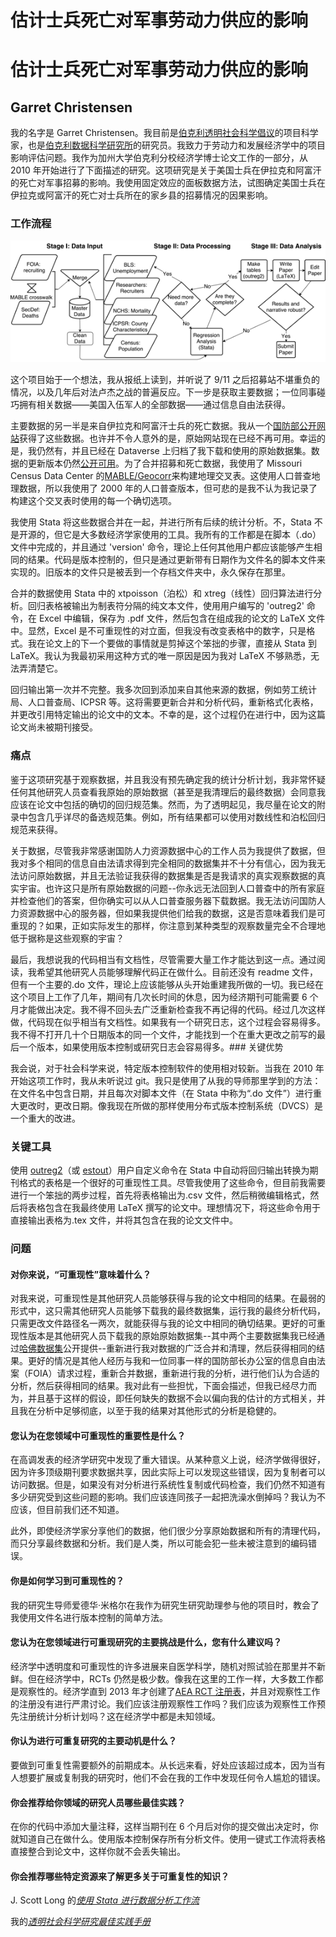 # 估计士兵死亡对军事劳动力供应的影响

# 估计士兵死亡对军事劳动力供应的影响

## Garret Christensen

我的名字是 Garret Christensen。我目前是[伯克利透明社会科学倡议](http://bitss.org)的项目科学家，也是[伯克利数据科学研究所](http://bids.berkeley.edu)的研究员。我致力于劳动力和发展经济学中的项目影响评估问题。我作为加州大学伯克利分校经济学博士论文工作的一部分，从 2010 年开始进行了下面描述的研究。这项研究是关于美国士兵在伊拉克和阿富汗的死亡对军事招募的影响。我使用固定效应的面板数据方法，试图确定美国士兵在伊拉克或阿富汗的死亡对士兵所在的家乡县的招募情况的因果影响。

### 工作流程

![图表](img/gchristensen.png)

这个项目始于一个想法，我从报纸上读到，并听说了 9/11 之后招募站不堪重负的情况，以及几年后对法卢杰之战的普遍反应。下一步是获取主要数据；一位同事碰巧拥有相关数据——美国入伍军人的全部数据——通过信息自由法获得。

主要数据的另一半是来自伊拉克和阿富汗士兵的死亡数据。我从一个[国防部公开网站](http://siadapp.dmdc.osd.mil/personnel/CASUALTY/castop.htm)获得了这些数据。也许并不令人意外的是，原始网站现在已经不再可用。幸运的是，我仍然有，并且已经在 Dataverse 上归档了我下载和使用的原始数据集。数据的更新版本仍然[公开可用](https://www.dmdc.osd.mil/dcas/pages/casualties.xhtml)。为了合并招募和死亡数据，我使用了 Missouri Census Data Center 的[MABLE/Geocorr](http://mcdc.missouri.edu/websas/geocorr12.html)来构建地理交叉表。这使用人口普查地理数据，所以我使用了 2000 年的人口普查版本，但可悲的是我不认为我记录了构建这个交叉表时使用的每一个确切选项。

我使用 Stata 将这些数据合并在一起，并进行所有后续的统计分析。不，Stata 不是开源的，但它是大多数经济学家使用的工具。我所有的工作都是在脚本（.do）文件中完成的，并且通过 'version' 命令，理论上任何其他用户都应该能够产生相同的结果。代码是版本控制的，但只是通过更新带有日期作为文件名的脚本文件来实现的。旧版本的文件只是被丢到一个存档文件夹中，永久保存在那里。

合并的数据使用 Stata 中的 xtpoisson（泊松）和 xtreg（线性）回归算法进行分析。回归表格被输出为制表符分隔的纯文本文件，使用用户编写的 'outreg2' 命令，在 Excel 中编辑，保存为 .pdf 文件，然后包含在组成我的论文的 LaTeX 文件中。显然，Excel 是不可重现性的对立面，但我没有改变表格中的数字，只是格式。我在论文上的下一个要做的事情就是剪掉这个笨拙的步骤，直接从 Stata 到 LaTeX。我认为我最初采用这种方式的唯一原因是因为我对 LaTeX 不够熟悉，无法弄清楚它。

回归输出第一次并不完整。我多次回到添加来自其他来源的数据，例如劳工统计局、人口普查局、ICPSR 等。这将需要更新合并和分析代码，重新格式化表格，并更改引用特定输出的论文中的文本。不幸的是，这个过程仍在进行中，因为这篇论文尚未被期刊接受。

### 痛点

鉴于这项研究基于观察数据，并且我没有预先确定我的统计分析计划，我非常怀疑任何其他研究人员查看我原始的原始数据（甚至是我清理后的最终数据）会同意我应该在论文中包括的确切的回归规范集。然而，为了透明起见，我尽量在论文的附录中包含几乎详尽的备选规范集。例如，所有结果都可以使用对数线性和泊松回归规范来获得。

关于数据，尽管我非常感谢国防人力资源数据中心的工作人员为我提供了数据，但我对多个相同的信息自由法请求得到完全相同的数据集并不十分有信心，因为我无法访问原始数据，并且无法验证我获得的数据集是否是我请求的真实观察数据的真实宇宙。也许这只是所有原始数据的问题--你永远无法回到人口普查中的所有家庭并检查他们的答案，但你确实可以从人口普查服务器下载数据。我无法访问国防人力资源数据中心的服务器，但如果我提供他们给我的数据，这是否意味着我们是可重现的？如果，正如实际发生的那样，你注意到某种类型的观察数量完全不合理地低于据称是这些观察的宇宙？

最后，我想说我的代码相当有文档性，尽管需要大量工作才能达到这一点。通过阅读，我希望其他研究人员能够理解代码正在做什么。目前还没有 readme 文件，但有一个主要的.do 文件，理论上应该能够从头开始重建我所做的一切。我已经在这个项目上工作了几年，期间有几次长时间的休息，因为经济期刊可能需要 6 个月才能做出决定。我不得不回头去广泛重新检查我不再记得的代码。经过几次这样做，代码现在似乎相当有文档性。如果我有一个研究日志，这个过程会容易得多。我不得不打开几十个日期版本的同一个文件，才能找到一个在重大更改之前写的最后一个版本，如果使用版本控制或研究日志会容易得多。### 关键优势

我会说，对于社会科学来说，特定版本控制软件的使用相对较新。当我在 2010 年开始这项工作时，我从未听说过 git。我只是使用了从我的导师那里学到的方法：在文件名中包含日期，并且每次对脚本文件（在 Stata 中称为“.do 文件”）进行重大更改时，更改日期。像我现在所做的那样使用分布式版本控制系统（DVCS）是一个重大的改进。

### 关键工具

使用 [outreg2](http://repec.org/bocode/o/outreg2.html)（或 [estout](http://repec.org/bocode/e/estout/)）用户自定义命令在 Stata 中自动将回归输出转换为期刊格式的表格是一个很好的可重现性工具。尽管我使用了这些命令，但目前我需要进行一个笨拙的两步过程，首先将表格输出为.csv 文件，然后稍微编辑格式，然后将表格包含在我最终使用 LaTeX 撰写的论文中。理想情况下，将这些命令用于直接输出表格为.tex 文件，并将其包含在我的论文文件中。

### 问题

#### 对你来说，“可重现性”意味着什么？

对我来说，可重现性是其他研究人员能够获得与我的论文中相同的结果。在最弱的形式中，这只需其他研究人员能够下载我的最终数据集，运行我的最终分析代码，只需更改文件路径名一两次，就能获得与我的论文中相同的确切结果。更好的可重现性版本是其他研究人员下载我的原始原始数据集--其中两个主要数据集我已经通过[哈佛数据集](https://dataverse.harvard.edu/dataverse/garretchristensen)公开提供--重新进行我对数据的广泛合并和清理，然后获得相同的结果。更好的情况是其他人经历与我和一位同事一样的国防部长办公室的信息自由法案（FOIA）请求过程，重新合并数据，重新进行我的分析，进行他们认为合适的分析，然后获得相同的结果。我对此有一些担忧，下面会描述，但我已经尽力而为，并且基于这样的假设，即任何缺失的数据不会以偏向我的估计的方式相关，并且我在分析中足够彻底，以至于我的结果对其他形式的分析是稳健的。

#### 您认为在您领域中可重现性的重要性是什么？

在高调发表的经济学研究中发现了重大错误。从某种意义上说，经济学做得很好，因为许多顶级期刊要求数据共享，因此实际上可以发现这些错误，因为复制者可以访问数据。但是，如果没有对分析进行系统性复制或代码检查，我们仍然不知道有多少研究受到这些问题的影响。我们应该连同孩子一起把洗澡水倒掉吗？我认为不应该，但目前我们还不知道。

此外，即使经济学家分享他们的数据，他们很少分享原始数据和所有的清理代码，而只分享最终数据和分析。我们是人类，所以可能会犯一些未被注意到的编码错误。

#### 你是如何学习到可重现性的？

我的研究生导师爱德华·米格尔在我作为研究生研究助理参与他的项目时，教会了我使用文件名进行版本控制的简单方法。

#### 您认为在您领域进行可重现研究的主要挑战是什么，您有什么建议吗？

经济学中透明度和可重现性的许多进展来自医学科学，随机对照试验在那里并不新鲜。但在经济学中，RCTs 仍然是极少数。像我在这里的工作一样，大多数工作都是观察性的。经济学直到 2013 年才创建了[AEA RCT 注册表](https://www.socialscienceregistry.org/)，并且对观察性工作的注册没有进行严肃讨论。我们应该注册观察性工作吗？我们应该为观察性工作预先注册统计分析计划吗？这在经济学中都是未知领域。

#### 你认为进行可重复研究的主要动机是什么？

要做到可重复性需要额外的前期成本。从长远来看，好处应该超过成本，因为当有人想要扩展或复制我的研究时，他们不会在我的工作中发现任何令人尴尬的错误。

#### 你会推荐给你领域的研究人员哪些最佳实践？

在你的代码中添加大量注释，这样当期刊在 6 个月后对你的提交做出决定时，你就知道自己在做什么。使用版本控制保存所有分析文件。使用一键式工作流将表格直接整合到论文中，这样你就不会丢失输出。

#### 你会推荐哪些特定资源来了解更多关于可重复性的知识？

J. Scott Long 的[*使用 Stata 进行数据分析工作流*](http://www.indiana.edu/~jslsoc/web_workflow/wf_home.htm)

我的[*透明社会科学研究最佳实践手册*](https://github.com/garretchristensen/BestPracticesManual)
